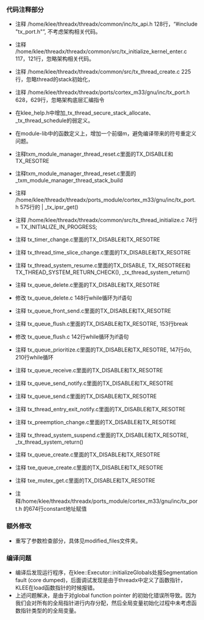 ### 代码注释部分
- 注释 /home/klee/threadx/threadx/common/inc/tx_api.h 128行，“#include "tx_port.h"”, 不考虑架构相关代码。
- 注释 /home/klee/threadx/threadx/common/src/tx_initialize_kernel_enter.c 117，121行，忽略架构相关代码。
- 注释 /home/klee/threadx/threadx/common/src/tx_thread_create.c 225行，忽略thread的stack初始化，
- 注释 /home/klee/threadx/threadx/ports/cortex_m33/gnu/inc/tx_port.h 628，629行，忽略架构底层汇编指令
- 在klee_help.h中增加_tx_thread_secure_stack_allocate、_tx_thread_schedule的弱定义。
- 在module-lib中的函数定义上，增加一个前缀m，避免编译带来的符号重定义问题。


- 注释txm_module_manager_thread_reset.c里面的TX_DISABLE和TX_RESOTRE
- 注释txm_module_manager_thread_reset.c里面的_txm_module_manager_thread_stack_build

- 注释 /home/klee/threadx/threadx/ports_module/cortex_m33/gnu/inc/tx_port.h 575行的 | _tx_ipsr_get()
- 注释 /home/klee/threadx/threadx/common/src/tx_thread_initialize.c 74行=  TX_INITIALIZE_IN_PROGRESS;
- 注释 tx_timer_change.c里面的TX_DISABLE和TX_RESOTRE
- 注释 tx_thread_time_slice_change.c里面的TX_DISABLE和TX_RESOTRE
- 注释 tx_thread_system_resume.c里面的TX_DISABLE, TX_RESOTREE和TX_THREAD_SYSTEM_RETURN_CHECK(), _tx_thread_system_return()
- 注释 tx_queue_delete.c里面的TX_DISABLE和TX_RESOTRE
- 修改 tx_queue_delete.c 148行while循环为if语句
- 注释 tx_queue_front_send.c里面的TX_DISABLE和TX_RESOTRE
- 注释 tx_queue_flush.c里面的TX_DISABLE和TX_RESOTRE, 153行break
- 修改 tx_queue_flush.c 142行while循环为if语句
- 注释 tx_queue_prioritize.c里面的TX_DISABLE和TX_RESOTRE, 147行do, 210行while循环
- 注释 tx_queue_receive.c里面的TX_DISABLE和TX_RESOTRE
- 注释 tx_queue_send_notify.c里面的TX_DISABLE和TX_RESOTRE
- 注释 tx_queue_send.c里面的TX_DISABLE和TX_RESOTRE
- 注释 tx_thread_entry_exit_notify.c里面的TX_DISABLE和TX_RESOTRE
- 注释 tx_preemption_change.c里面的TX_DISABLE和TX_RESOTRE



- 注释 tx_thread_system_suspend.c里面的TX_DISABLE和TX_RESOTRE, _tx_thread_system_return()
- 注释 tx_queue_create.c里面的TX_DISABLE和TX_RESOTRE
- 注释 txe_queue_create.c里面的TX_DISABLE和TX_RESOTRE
- 注释 txe_mutex_get.c里面的TX_DISABLE和TX_RESOTRE

- 注释/home/klee/threadx/threadx/ports_module/cortex_m33/gnu/inc/tx_port.h 的674行constant地址赋值


### 额外修改
- 重写了参数检查部分，具体见modified_files文件夹。


### 编译问题
- 编译后发现运行程序，在klee::Executor::initializeGlobals处报Segmentation fault (core dumped)，后面调试发现是由于threadx中定义了函数指针，KLEE在load函数指针的时候报错。
- 上述问题解决，是由于对global function pointer 的初始化错误所导致。因为我们会对所有的全局指针进行内存分配，然后全局变量初始化过程中未考虑函数指针类型的的全局变量。



